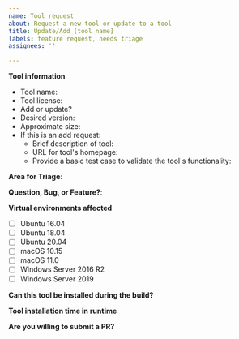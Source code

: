 ```yaml
---
name: Tool request
about: Request a new tool or update to a tool
title: Update/Add [tool name]
labels: feature request, needs triage
assignees: ''

---
```


**Tool information**
- Tool name: <!--- Name -->
- Tool license: <!--- Type of licensing for desired tool -->
- Add or update? <!--- Add or update? -->
- Desired version: <!--- Let us know if you're requesting a specific version, dev/RC, whatever is latest, etc. -->
- Approximate size: <!--- Leave blank if not known -->
- If this is an add request:
  - Brief description of tool: <!--- Description -->
  - URL for tool's homepage: <!--- URL -->
  - Provide a basic test case to validate the tool's functionality: <!-- Code sample -->

**Area for Triage**:
<!-- See https://github.com/actions/virtual-environments/tree/main/triage-rules.yml for areas -->

**Question, Bug, or Feature?**:
<!-- Choose "Question", "Bug", or "Feature" -->

**Virtual environments affected**
- [ ] Ubuntu 16.04
- [ ] Ubuntu 18.04
- [ ] Ubuntu 20.04
- [ ] macOS 10.15
- [ ] macOS 11.0
- [ ] Windows Server 2016 R2
- [ ] Windows Server 2019

**Can this tool be installed during the build?**
<!--- If so, please provide a description with required steps.  -->

**Tool installation time in runtime**
<!--- How long does it take to install the tool?  -->

**Are you willing to submit a PR?**
<!--- We accept contributions! -->
